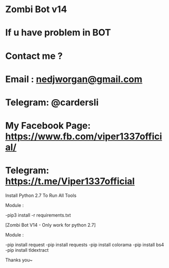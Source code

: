 # Zombi Bot v14
# If u have problem in BOT
# Contact me ?
# Email : nedjworgan@gmail.com
# Telegram: @cardersli
# My Facebook Page: https://www.fb.com/viper1337official/
# Telegram: https://t.me/Viper1337official

Install Python 2.7 To Run All Tools

Module :

-pip3 install -r requirements.txt

[Zombi Bot V14  - Only work for python 2.7]

Module :

-pip install request
-pip install requests
-pip install colorama
-pip install bs4
-pip install tldextract

Thanks you~

